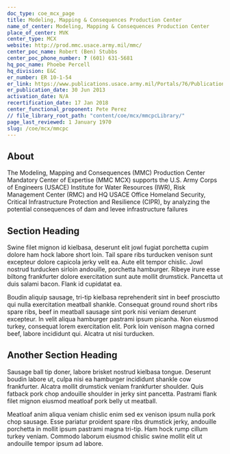 ```yaml
---
doc_type: coe_mcx_page 
title: Modeling, Mapping & Consequences Production Center
name_of_center: Modeling, Mapping & Consequences Production Center
place_of_center: MVK
center_type: MCX
website: http://prod.mmc.usace.army.mil/mmc/
center_poc_name: Robert (Ben) Stubbs
center_poc_phone_number: ? (601) 631-5681
hq_poc_name: Phoebe Percell
hq_division: E&C
er_number: ER 10-1-54
er_link: https://www.publications.usace.army.mil/Portals/76/Publications/EngineerRegulations/ER_10-1-54.pdf?ver=jfo8T2wlscv3szoHOpvoBQ%3d%3d
er_publication_date: 30 Jun 2013
activation_date: N/A
recertification_date: 17 Jan 2018
center_functional_proponent: Pete Perez
// file_library_root_path: "content/coe/mcx/mmcpcLibrary/" 
page_last_reviewed: 1 January 1970 
slug: /coe/mcx/mmcpc
---
```


## About 

The Modeling, Mapping and Consequences (MMC) Production Center Mandatory Center of Expertise (MMC MCX) supports the U.S. Army Corps of Engineers (USACE) Institute for Water Resources (IWR), Risk Management Center (RMC) and HQ USACE Office Homeland Security, Critical Infrastructure Protection and Resilience (CIPR), by analyzing the potential consequences of dam and levee infrastructure failures 

 ## Section Heading 

 Swine filet mignon id kielbasa, deserunt elit jowl fugiat porchetta cupim dolore ham hock labore short loin. Tail spare ribs turducken venison sunt excepteur dolore capicola jerky velit ea. Aute elit tempor chislic. Jowl nostrud turducken sirloin andouille, porchetta hamburger. Ribeye irure esse biltong frankfurter dolore exercitation sunt aute mollit drumstick. Pancetta ut duis salami bacon. Flank id cupidatat ea. 

 Boudin aliquip sausage, tri-tip kielbasa reprehenderit sint in beef prosciutto qui nulla exercitation meatball shankle. Consequat ground round short ribs spare ribs, beef in meatball sausage sint pork nisi veniam deserunt excepteur. In velit aliqua hamburger pastrami ipsum picanha. Non eiusmod turkey, consequat lorem exercitation elit. Pork loin venison magna corned beef, labore incididunt qui. Alcatra ut nisi turducken. 

 ## Another Section Heading 

 Sausage ball tip doner, labore brisket nostrud kielbasa tongue. Deserunt boudin labore ut, culpa nisi ea hamburger incididunt shankle cow frankfurter. Alcatra mollit drumstick veniam frankfurter shoulder. Quis fatback pork chop andouille shoulder in jerky sint pancetta. Pastrami flank filet mignon eiusmod meatloaf pork belly ut meatball. 

 Meatloaf anim aliqua veniam chislic enim sed ex venison ipsum nulla pork chop sausage. Esse pariatur proident spare ribs drumstick jerky, andouille porchetta in mollit ipsum pastrami magna tri-tip. Ham hock rump cillum turkey veniam. Commodo laborum eiusmod chislic swine mollit elit ut andouille tempor ipsum ad labore. 

